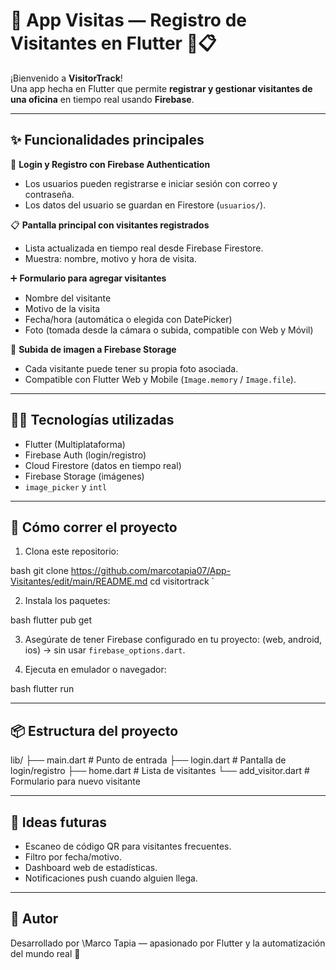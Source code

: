 
# 🏢 App Visitas — Registro de Visitantes en Flutter 🚪📋

¡Bienvenido a **VisitorTrack**!  
Una app hecha en Flutter que permite **registrar y gestionar visitantes de una oficina** en tiempo real usando **Firebase**.

---

## ✨ Funcionalidades principales

🔐 **Login y Registro con Firebase Authentication**  
- Los usuarios pueden registrarse e iniciar sesión con correo y contraseña.  
- Los datos del usuario se guardan en Firestore (`usuarios/`).

📋 **Pantalla principal con visitantes registrados**  
- Lista actualizada en tiempo real desde Firebase Firestore.  
- Muestra: nombre, motivo y hora de visita.

➕ **Formulario para agregar visitantes**  
- Nombre del visitante  
- Motivo de la visita  
- Fecha/hora (automática o elegida con DatePicker)  
- Foto (tomada desde la cámara o subida, compatible con Web y Móvil)

📸 **Subida de imagen a Firebase Storage**  
- Cada visitante puede tener su propia foto asociada.  
- Compatible con Flutter Web y Mobile (`Image.memory` / `Image.file`).

---

## 🧑‍💻 Tecnologías utilizadas

- Flutter (Multiplataforma)
- Firebase Auth (login/registro)
- Cloud Firestore (datos en tiempo real)
- Firebase Storage (imágenes)
- `image_picker` y `intl`

---

## 🚀 Cómo correr el proyecto

1. Clona este repositorio:

bash
git clone https://github.com/marcotapia07/App-Visitantes/edit/main/README.md
cd visitortrack
`

2. Instala los paquetes:

bash
flutter pub get


3. Asegúrate de tener Firebase configurado en tu proyecto:
   (web, android, ios) → sin usar `firebase_options.dart`.

4. Ejecuta en emulador o navegador:

bash
flutter run


---

## 📦 Estructura del proyecto


lib/
├── main.dart            # Punto de entrada
├── login.dart           # Pantalla de login/registro
├── home.dart            # Lista de visitantes
└── add_visitor.dart     # Formulario para nuevo visitante


---

## 🧠 Ideas futuras

* Escaneo de código QR para visitantes frecuentes.
* Filtro por fecha/motivo.
* Dashboard web de estadísticas.
* Notificaciones push cuando alguien llega.

---

## 🙌 Autor

Desarrollado por \Marco Tapia — apasionado por Flutter y la automatización del mundo real 🚀
